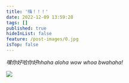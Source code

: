 ```yaml
---
title: '嗨！！！'
date: 2022-12-09 13:59:28
tags: []
published: true
hideInList: false
feature: /post-images/0.jpg
isTop: false
---
```

*嘿你好哈你好hhaha aloha wow whoa bwahaha!*
<!-- more -->
![](https://zy-j.com/post-images/1672113747385.jpg)